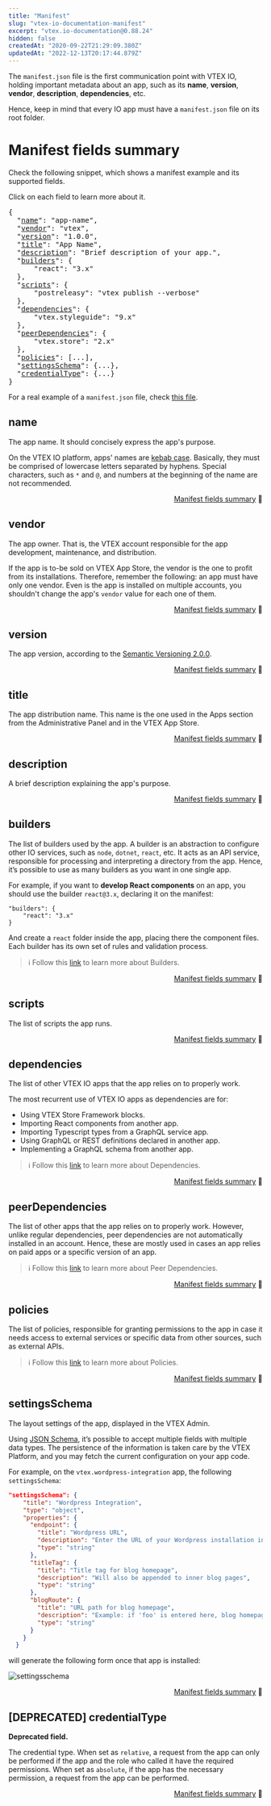 ```yaml
---
title: "Manifest"
slug: "vtex-io-documentation-manifest"
excerpt: "vtex.io-documentation@0.88.24"
hidden: false
createdAt: "2020-09-22T21:29:09.380Z"
updatedAt: "2022-12-13T20:17:44.879Z"
---
```

The `manifest.json` file is the first communication point with VTEX IO, holding important metadata about an app, such as its **name**, **version**, **vendor**, **description**, **dependencies**, etc.

Hence, keep in mind that every IO app must have a `manifest.json` file on its root folder.

# Manifest fields summary

Check the following snippet, which shows a manifest example and its supported fields.

Click on each field to learn more about it.

<pre>
{
  "<a href="#name">name</a>": "app-name",
  "<a href="#vendor">vendor</a>": "vtex",
  "<a href="#version">version</a>": "1.0.0",
  "<a href="#title">title</a>": "App Name",
  "<a href="#description">description</a>": "Brief description of your app.",
  "<a href="#builders">builders</a>": {
      "react": "3.x"
  },
  "<a href="#scripts">scripts</a>": {
      "postreleasy": "vtex publish --verbose"
  },
  "<a href="#dependencies">dependencies</a>": {
      "vtex.styleguide": "9.x"
  },
  "<a href="#peerdependencies">peerDependencies</a>": {
      "vtex.store": "2.x"
  },
  "<a href="#policies">policies</a>": [...],
  "<a href="#settingsschema">settingsSchema</a>": {...},
  "<a href="#credentialtype">credentialType</a>": {...}
}
</pre>

For a real example of a `manifest.json` file, check [this file](https://github.com/vtex-apps/wordpress-integration/blob/d3ca9bd43b8d6797f162519d7b8a31ec755bd47d/manifest.json).

## name

The app name. It should concisely express the app's purpose.

On the VTEX IO platform, apps' names are [kebab case](https://en.wiktionary.org/wiki/kebab_case). Basically, they must be comprised of lowercase letters separated by hyphens. Special characters, such as `*` and `@`, and numbers at the beginning of the name are not recommended.

<div style="text-align: right"><a href="#manifest-fields-summary">Manifest fields summary</a> 🔼</div>

## vendor

The app owner. That is, the VTEX account responsible for the app development, maintenance, and distribution.

If the app is to-be sold on VTEX App Store, the vendor is the one to profit from its installations. Therefore, remember the following: an app must have only one vendor. Even is the app is installed on multiple accounts, you shouldn't change the app's `vendor` value for each one of them.

<div style="text-align: right"><a href="#manifest-fields-summary">Manifest fields summary</a> 🔼</div>

## version

The app version, according to the [Semantic Versioning 2.0.0](https://semver.org/).

<div style="text-align: right"><a href="#manifest-fields-summary">Manifest fields summary</a> 🔼</div>

## title

The app distribution name. This name is the one used in the Apps section from the Administrative Panel and in the VTEX App Store.

<div style="text-align: right"><a href="#manifest-fields-summary">Manifest fields summary</a> 🔼</div>

## description

A brief description explaining the app's purpose.

<div style="text-align: right"><a href="#manifest-fields-summary">Manifest fields summary</a> 🔼</div>

## builders

The list of builders used by the app. A builder is an abstraction to configure other IO services, such as `node`, `dotnet`, `react`, etc. It acts as an API service, responsible for processing and interpreting a directory from the app. Hence, it’s possible to use as many builders as you want in one single app.

For example, if you want to **develop React components** on an app, you should use the builder `react@3.x`, declaring it on the manifest:

```
"builders": {
    "react": "3.x"    
}
```

And create a `react` folder inside the app, placing there the component files. Each builder has its own set of rules and validation process.

>ℹ️ Follow this [link](https://developers.vtex.com/docs/vtex-io-documentation-builders) to learn more about Builders.

<div style="text-align: right"><a href="#manifest-fields-summary">Manifest fields summary</a> 🔼</div>

## scripts

The list of scripts the app runs.

<div style="text-align: right"><a href="#manifest-fields-summary">Manifest fields summary</a> 🔼</div>

## dependencies

The list of other VTEX IO apps that the app relies on to properly work.

The most recurrent use of VTEX IO apps as dependencies are for:

- Using VTEX Store Framework blocks.
- Importing React components from another app.
- Importing Typescript types from a GraphQL service app.
- Using GraphQL or REST definitions declared in another app.
- Implementing a GraphQL schema from another app.

>ℹ️ Follow this [link](https://developers.vtex.com/vtex-developer-docs/docs/vtex-io-documentation-dependencies/) to learn more about Dependencies.

<div style="text-align: right"><a href="#manifest-fields-summary">Manifest fields summary</a> 🔼</div>

## peerDependencies

The list of other apps that the app relies on to properly work. However, unlike regular dependencies, peer dependencies are not automatically installed in an account. Hence, these are mostly used in cases an app relies on paid apps or a specific version of an app.

>ℹ️ Follow this [link](https://developers.vtex.com/vtex-developer-docs/docs/vtex-io-documentation-peerdependencies/) to learn more about Peer Dependencies.

<div style="text-align: right"><a href="#manifest-fields-summary">Manifest fields summary</a> 🔼</div>

## policies

The list of policies, responsible for granting permissions to the app in case it needs access to external services or specific data from other sources, such as external APIs.

>ℹ️ Follow this [link](https://developers.vtex.com/vtex-developer-docs/docs/vtex-io-documentation-policies/) to learn more about Policies.

<div style="text-align: right"><a href="#manifest-fields-summary">Manifest fields summary</a> 🔼</div>

## settingsSchema

The layout settings of the app, displayed in the VTEX Admin.

Using [JSON Schema](https://json-schema.org/), it’s possible to accept multiple fields with multiple data types. The persistence of the information is taken care by the VTEX Platform, and you may fetch the current configuration on your app code.

For example, on the `vtex.wordpress-integration` app, the following `settingsSchema`:

```json
"settingsSchema": {
    "title": "Wordpress Integration",
    "type": "object",
    "properties": {
      "endpoint": {
        "title": "Wordpress URL",
        "description": "Enter the URL of your Wordpress installation in the form http://www.example.com/",
        "type": "string"
      },
      "titleTag": {
        "title": "Title tag for blog homepage",
        "description": "Will also be appended to inner blog pages",
        "type": "string"
      },
      "blogRoute": {
        "title": "URL path for blog homepage",
        "description": "Example: if 'foo' is entered here, blog homepage will be at http://www.yoursite.com/foo . Make sure routes in your store-theme match this setting. If left blank, default is 'blog'",
        "type": "string"
      }
    }
  }
```

will generate the following form once that app is installed:

![settingsschema](https://user-images.githubusercontent.com/60782333/92953164-a5c8cb80-f437-11ea-87ba-0458b68ed0c9.png)

<div style="text-align: right"><a href="#manifest-fields-summary">Manifest fields summary</a> 🔼</div>

## [DEPRECATED] credentialType

**Deprecated field.**

The credential type. When set as `relative`, a request from the app can only be performed if the app and the role who called it have the required permissions. When set as `absolute`, if the app has the necessary permission, a request from the app can be performed.

<div style="text-align: right"><a href="#manifest-fields-summary">Manifest fields summary</a> 🔼</div>
